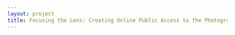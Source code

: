```yaml
--- 
layout: project 
title: Focusing the Lens: Creating Online Public Access to the Photographic Work of John Vachon in the Museum of the City of New York's LOOK Collection.
---
```



